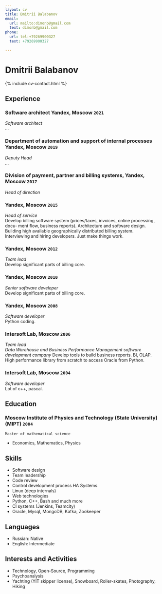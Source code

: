 ```yaml
---
layout: cv
title: Dmitrii Balabanov
email:
  url: mailto:dimonb@gmail.com
  text: dimonb@gmail.com
phone:
  url: tel:+79269900327
  text: +79269900327
  
---
```


# Dmitrii Balabanov

<!--
include contact information from the front matter
Supported arguments:
    - homepage: url, text
    - phone
    - email
-->

{% include cv-contact.html %}

## Experience

### **Software architect Yandex, Moscow** `2021`

_Software architect_<br>
...

### **Department of automation and support of internal processes Yandex, Moscow** `2019`

_Deputy Head_<br>
...

### **Division of payment, partner and billing systems, Yandex, Moscow** `2017`
_Head of direction_<br>

### **Yandex, Moscow** `2015` 
_Head of service_<br>
Develop billing software system (prices/taxes, invoices, online processing, docu- ment flow, business reports). Architecture and software design. Building high available geographically distributed billing system. Interviewing and hiring developers. Just make things work.

### **Yandex, Moscow** `2012`
_Team lead_<br>
Develop significant parts of billing core.

### **Yandex, Moscow** `2010`
_Senior software developer_<br>
Develop significant parts of billing core.

### **Yandex, Moscow** `2008`
_Software developer_<br>
Python coding.

### **Intersoft Lab, Moscow** `2006`
_Team lead_<br>
*Data Warehouse and Business Performance Management software development company*
Develop tools to build business reports. BI, OLAP. High performance library from scratch to access Oracle from Python.

### **Intersoft Lab, Moscow** `2004`
_Software developer_<br>
Lot of c++, pascal.

## Education

### **Moscow Institute of Physics and Technology (State University) (MIPT)** `2004`

```
Master of mathematical science
```
- Economics, Mathematics, Physics

## Skills
- Software design
- Team leadership
- Code review
- Control development process HA Systems
- Linux (deep internals)
- Web technologies
- Python, C++, Bash and much more
- CI systems (Jenkins, Teamcity)
- Oracle, Mysql, MongoDB, Kafka, Zookeeper

## Languages

- Russian: Native
- English: Intermediate


## Interests and Activities

- Technology, Open-Source, Programming
- Psychoanalysis
- Yachting (YIT skipper license), Snowboard, Roller-skates, Photography, Hiking
